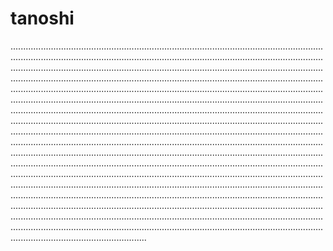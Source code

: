# tanoshi

..............................................................................................................................................................................................................................................................................................................................................................................................................................................................................................................................................................................................................................................................................................................................................................................................................................................................................................................................................................................................................................................................................................................................................................................................................................................................................................................................................................................................................................................................................................................................................................................................................................................................................................................................................................................................................................................................................................................................................................................................................................................................................................................................................................................................................................................................................................................................................................................